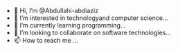 - 👋 Hi, I’m @Abdullahi-abdiaziz
- 👀 I’m interested in technologyand computer science...
- 🌱 I’m currently learning programming...
- 💞️ I’m looking to collaborate on software technologies...
- 📫 How to reach me ...

<!---
Abdullahi-abdiaziz/Abdullahi-abdiaziz is a ✨ special ✨ repository because its `README.md` (this file) appears on your GitHub profile.
You can click the Preview link to take a look at your changes.
--->
